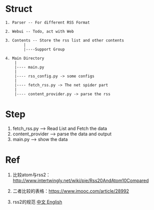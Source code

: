 # Struct

```
1. Parser -- For different RSS Format

2. Webui -- Todo, act with Web

3. Contents -- Store the rss list and other contents
        |
        |----Support Group

4. Main Directory
    |
    |---- main.py
    |
    |---- rss_config.py -> some configs
    |
    |---- fetch_rss.py -> The net spider part 
    |
    |---- content_provider.py -> parse the rss

```


# Step
1. fetch_rss.py --> Read List and Fetch the data
2. content_provider --> parse the data and output
3. main.py --> show the data


# Ref
1. 比较atom与rss2：http://www.intertwingly.net/wiki/pie/Rss20AndAtom10Compared

2. 二者比较的表格：https://www.imooc.com/article/28992

3. rss2的规范 <a href=https://www.cnblogs.com/bugsharp/articles/350392.html>中文 </a> <a href=http://blogs.law.harvard.edu/tech/rss> English</a>
